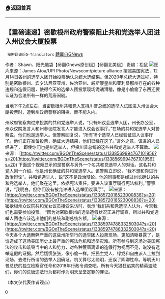 ###  [:house:返回首頁](https://github.com/ourhimalayas/txt)
---

## 【重磅速递】密歇根州政府警察阻止共和党选举人团进入州议会大厦投票
` 秘密翻译组G-Translators` [轉載自GNews](https://gnews.org/zh-hans/650563/)

作者：Shawn、阳光脑袋【㊙️翻Gnews原创组】【㊙️翻北美组】
责编：松鼠
![]()![](https://gnews-media-offload.s3.amazonaws.com/wp-content/uploads/2020/12/14173017/capture-113.jpg)图片来源：James Atoa/UPI Photo/Newscom/picture alliance
按照美国宪法，12月14日各州的选举人团开始投票确认总统大选结果。但2020年总统大选过程，特别是密歇根州、宾夕法尼亚亚州、佐治亚州、威斯康星州和亚利桑那州存在的各种违规和造假问题，使得今天的选举人团投票现场诡谲滑稽，像是小偷偷了东西还要认证为合法所有一样的荒唐闹剧。

当地下午2点左右，当密歇根州共和党人支持川普总统的选举人试图进入州议会大厦投票时，遭到州政府警察的阻拦，而不能入内。

州政府警察向过来投票的共和党选举人说，“只有州议会选举人团，州长办公室，州众议院发言人和州参议院发言人才能进入议会议事厅。”在场的共和党选举人对警察说，他们也是选举人。但警察回复说，“所有16个选举人已经验证进入议事厅了。他们正在准备投票，确证大选结果，他们已经在这了。”言外之意，该进的人已经进了， 即使你们也是州选举人，但投川普总统的这些共和党选举人不算数。
![]()![](https://gnews-media-offload.s3.amazonaws.com/wp-content/uploads/2020/12/14173114/capture1-22.jpg)来源： [https://twitter.com/BGOnTheScene/status/1338569994767101956?s=20](https://twitter.com/BGOnTheScene/status/1338569994767101956?s=20)
下面这个视频显示的是警察与另外一个名共和党选举人的对话。这名共和党人刚一介绍，他是州长确证的共和党选举人。该警察立即说，“我不想和你进行政治辩论”。共和党选举人，说“这不是政治辩论。他的同事都是经过州长确认的共和党选举人，他们聚在这里，依据宪法责任，要进入议事厅履行宪法权利。”警察说，“我明白。但你们没有被允许进入选举团议事厅”。
![]()![](https://gnews-media-offload.s3.amazonaws.com/wp-content/uploads/2020/12/14173054/capture2-5.jpg)来源：[https://twitter.com/BGOnTheScene/status/1338572018523000836?s=20](https://twitter.com/BGOnTheScene/status/1338572018523000836?s=20)
密歇根州众议院共和党女议员接受采访时，表示“我们共和党选举人认为，今天我们也需要参加投票。 “因为对密歇根州的选举造假状况正进行调查，所以共和党选举人团也应该选出他们的总统和副总统名额。
![]()![](https://gnews-media-offload.s3.amazonaws.com/wp-content/uploads/2020/12/14173055/capture3-2.jpg)来源：[https://twitter.com/BGOnTheScene/status/1338597478833250304?s=20](https://twitter.com/BGOnTheScene/status/1338597478833250304?s=20)
今天各个大选舞弊严重的这些州所举行的选举团人投票现场，更加清晰暴露了，是谁造成了这场美国历史上最严重的宪法危机和选举灾难。所有参与到这场对美国宪法的攻击和诋毁当中的人和势力，对各种荒唐离谱的造假行为视而不见，说没有选举造假的证据。然后慌慌张张，像小偷一样，把民主党人、绿党和自由派人士拉到现场，去进行所谓的选举人团确证。机关算尽太聪明，还误了卿卿性命。等明天川普总统的独立检察官任命和2018年行政令调查吧。所有今天猖狂谄笑的精英盗贼们，你们的荒唐违法行为都将作为明天呈堂定罪的罪证。

（本文仅代表作者观点）

0
